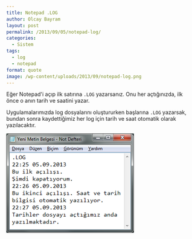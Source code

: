 ```yaml
---
title: Notepad .LOG
author: Olcay Bayram
layout: post
permalink: /2013/09/05/notepad-log/
categories:
  - Sistem
tags:
  - log
  - notepad
format: quote
image: /wp-content/uploads/2013/09/notepad-log.png
---
```

Eğer Notepad'i açıp ilk satırına `.LOG` yazarsanız. Onu her açtığınızda, ilk önce o anın tarih ve saatini yazar.

Uygulamalarımızda log dosyalarını oluştururken başlarına `.LOG` yazarsak, bundan sonra kaydettiğimiz her log için tarih ve saat otomatik olarak yazılacaktır.

<!--more-->

![Notepad log](/wp-content/uploads/2013/09/notepad-log.png)